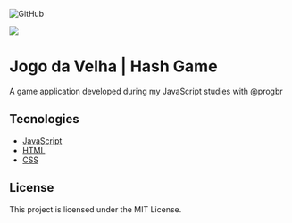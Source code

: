 ![GitHub](https://img.shields.io/github/license/ivangeier/Hash-Game?style=for-the-badge)

![](https://github-readme-stats.vercel.app/api/top-langs/?username={ivangeier}&theme=blue-green)



# Jogo da Velha | Hash Game

A game application developed during my JavaScript studies with @progbr


## Tecnologies

- [JavaScript](https://developer.mozilla.org/pt-BR/docs/Web/JavaScript)
- [HTML](https://developer.mozilla.org/pt-BR/docs/Web/HTML)
- [CSS](https://developer.mozilla.org/pt-BR/docs/Web/CSS)

## License

This project is licensed under the MIT License.




